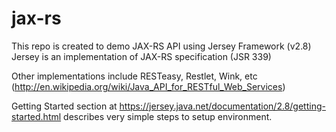 jax-rs
=====
This repo is created to demo JAX-RS API using Jersey Framework (v2.8)
Jersey is an implementation of JAX-RS specification (JSR 339)

Other implementations include RESTeasy, Restlet, Wink, etc (http://en.wikipedia.org/wiki/Java_API_for_RESTful_Web_Services)

Getting Started section at https://jersey.java.net/documentation/2.8/getting-started.html describes very simple steps to setup environment.
